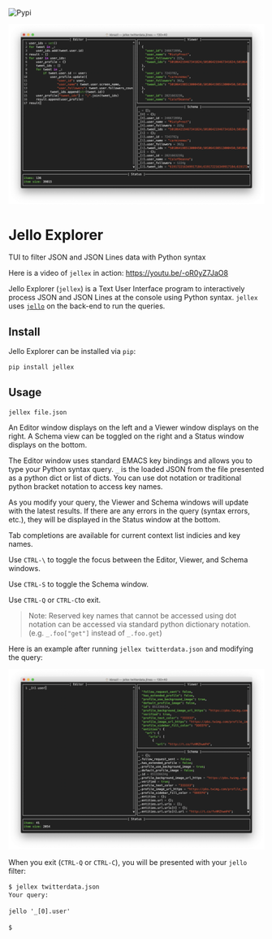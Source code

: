 ![Pypi](https://img.shields.io/pypi/v/jellex.svg)

![jellex](https://github.com/kellyjonbrazil/jellex/raw/master/_images/jellex.png)

# Jello Explorer
TUI to filter JSON and JSON Lines data with Python syntax

Here is a video of `jellex` in action: https://youtu.be/-oR0yZ7JaO8

Jello Explorer (`jellex`) is a Text User Interface program to interactively process JSON and JSON Lines at the console using Python syntax. `jellex` uses [`jello`](https://github.com/kellyjonbrazil/jello) on the back-end to run the queries.

## Install
Jello Explorer can be installed via `pip`:
```bash
pip install jellex
```

## Usage
```
jellex file.json
```
An Editor window displays on the left and a Viewer window displays on the right. A Schema view can be toggled on the right and a Status window displays on the bottom.

The Editor window uses standard EMACS key bindings and allows you to type your Python syntax query. `_` is the loaded JSON from the file presented as a python dict or list of dicts. You can use dot notation or traditional python bracket notation to access key names.

As you modify your query, the Viewer and Schema windows will update with the latest results. If there are any errors in the query (syntax errors, etc.), they will be displayed in the Status window at the bottom.

Tab completions are available for current context list indicies and key names.

Use `CTRL-\` to toggle the focus between the Editor, Viewer, and Schema windows.

Use `CTRL-S` to toggle the Schema window.

Use `CTRL-Q` or `CTRL-C`to exit.

> Note: Reserved key names that cannot be accessed using dot notation can be accessed via standard python dictionary notation. (e.g. `_.foo["get"]` instead of `_.foo.get`)

Here is an example after running `jellex twitterdata.json` and modifying the query:

![jellex](https://github.com/kellyjonbrazil/jellex/raw/master/_images/jellex-twitterdata.png)

When you exit (`CTRL-Q` or `CTRL-C`), you will be presented with your `jello` filter:
```
$ jellex twitterdata.json
Your query:

jello '_[0].user'

$
```

